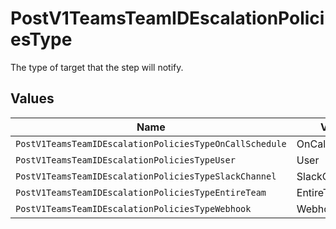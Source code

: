 # PostV1TeamsTeamIDEscalationPoliciesType

The type of target that the step will notify.


## Values

| Name                                                    | Value                                                   |
| ------------------------------------------------------- | ------------------------------------------------------- |
| `PostV1TeamsTeamIDEscalationPoliciesTypeOnCallSchedule` | OnCallSchedule                                          |
| `PostV1TeamsTeamIDEscalationPoliciesTypeUser`           | User                                                    |
| `PostV1TeamsTeamIDEscalationPoliciesTypeSlackChannel`   | SlackChannel                                            |
| `PostV1TeamsTeamIDEscalationPoliciesTypeEntireTeam`     | EntireTeam                                              |
| `PostV1TeamsTeamIDEscalationPoliciesTypeWebhook`        | Webhook                                                 |